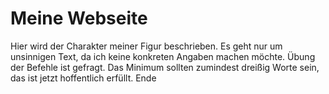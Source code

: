 # Meine Webseite
Hier wird der Charakter meiner Figur beschrieben. Es geht nur um unsinnigen Text, da ich keine konkreten Angaben machen möchte. Übung der Befehle ist gefragt. Das Minimum sollten zumindest dreißig Worte sein, das ist jetzt hoffentlich erfüllt. Ende

